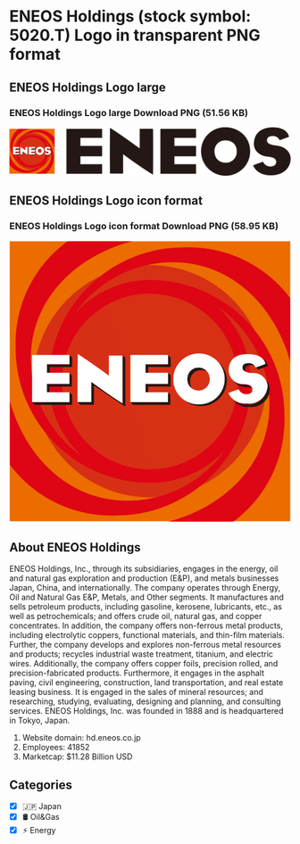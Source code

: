 # ENEOS Holdings (stock symbol: 5020.T) Logo in transparent PNG format

## ENEOS Holdings Logo large

### ENEOS Holdings Logo large Download PNG (51.56 KB)

![ENEOS Holdings Logo large Download PNG (51.56 KB)](/img/orig/5020.T_BIG-5f0cd805.png)

## ENEOS Holdings Logo icon format

### ENEOS Holdings Logo icon format Download PNG (58.95 KB)

![ENEOS Holdings Logo icon format Download PNG (58.95 KB)](/img/orig/5020.T-eb3625be.png)

## About ENEOS Holdings

ENEOS Holdings, Inc., through its subsidiaries, engages in the energy, oil and natural gas exploration and production (E&P), and metals businesses Japan, China, and internationally. The company operates through Energy, Oil and Natural Gas E&P, Metals, and Other segments. It manufactures and sells petroleum products, including gasoline, kerosene, lubricants, etc., as well as petrochemicals; and offers crude oil, natural gas, and copper concentrates. In addition, the company offers non-ferrous metal products, including electrolytic coppers, functional materials, and thin-film materials. Further, the company develops and explores non-ferrous metal resources and products; recycles industrial waste treatment, titanium, and electric wires. Additionally, the company offers copper foils, precision rolled, and precision-fabricated products. Furthermore, it engages in the asphalt paving, civil engineering, construction, land transportation, and real estate leasing business. It is engaged in the sales of mineral resources; and researching, studying, evaluating, designing and planning, and consulting services. ENEOS Holdings, Inc. was founded in 1888 and is headquartered in Tokyo, Japan.

1. Website domain: hd.eneos.co.jp
2. Employees: 41852
3. Marketcap: $11.28 Billion USD


## Categories
- [x] 🇯🇵 Japan
- [x] 🛢 Oil&Gas
- [x] ⚡ Energy

